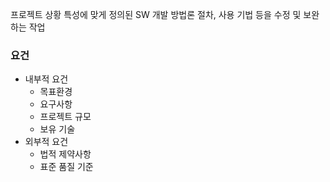 프로젝트 상황 특성에 맞게 정의된 SW 개발 방법론 절차, 사용 기법 등을 수정 및 보완하는 작업

### 요건
- 내부적 요건
	- 목표환경
	- 요구사항
	- 프로젝트 규모
	- 보유 기술
- 외부적 요건
	- 법적 제약사항
	- 표준 품질 기준

